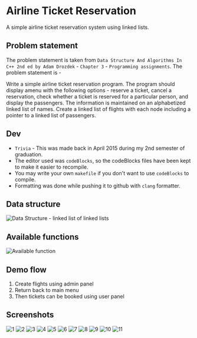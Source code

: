 # Airline Ticket Reservation

A simple airline ticket reservation system using linked lists.

## Problem statement

The problem statement is taken from `Data Structure And Algorithms In C++ 2nd ed by Adam Drozdek` - `Chapter 3` - `Programming assignments`. The problem statement is -

Write a simple airline ticket reservation program. The program should display amenu with the following options - reserve a ticket, cancel a reservation, check whether a ticket is reserved for a particular person, and display the passengers. The information is maintained on an alphabetized linked list of names. Create a linked list of flights with each node including a pointer to a linked list of passengers.

## Dev

- `Trivia` - This was made back in April 2015 during my 2nd semester of graduation.
- The editor used was `codeBlocks`, so the codeBlocks files have been kept to make it easier to recompile.
- You may write your own `makefile` if you don't want to use `codeBlocks` to compile.
- Formatting was done while pushing it to github with `clang` formatter.

## Data structure

![Data Structure - linked list of linked lists](./screenshots/data-structure.png)

## Available functions

![Available function](./screenshots/functions.png)

## Demo flow

1. Create flights using admin panel
2. Return back to main menu
3. Then tickets can be booked using user panel

## Screenshots

![1](./screenshots/1.jpg)
![2](./screenshots/2.jpg)
![3](./screenshots/3.jpg)
![4](./screenshots/4.jpg)
![5](./screenshots/5.jpg)
![6](./screenshots/6.jpg)
![7](./screenshots/7.jpg)
![8](./screenshots/8.jpg)
![9](./screenshots/9.jpg)
![10](./screenshots/10.jpg)
![11](./screenshots/11.jpg)
